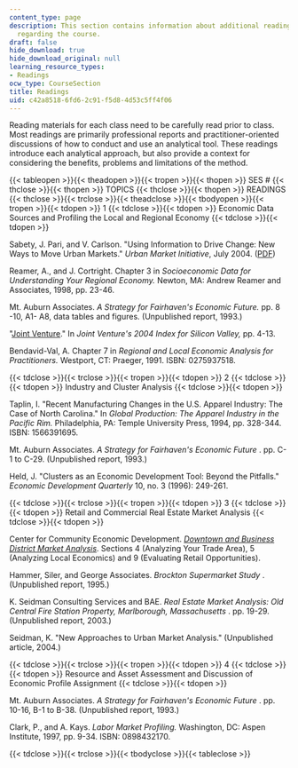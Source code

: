 ```yaml
---
content_type: page
description: This section contains information about additional reading materials
  regarding the course.
draft: false
hide_download: true
hide_download_original: null
learning_resource_types:
- Readings
ocw_type: CourseSection
title: Readings
uid: c42a8518-6fd6-2c91-f5d8-4d53c5ff4f06
---
```

Reading materials for each class need to be carefully read prior to class. Most readings are primarily professional reports and practitioner-oriented discussions of how to conduct and use an analytical tool. These readings introduce each analytical approach, but also provide a context for considering the benefits, problems and limitations of the method.

{{< tableopen >}}{{< theadopen >}}{{< tropen >}}{{< thopen >}}
SES #
{{< thclose >}}{{< thopen >}}
TOPICS
{{< thclose >}}{{< thopen >}}
READINGS
{{< thclose >}}{{< trclose >}}{{< theadclose >}}{{< tbodyopen >}}{{< tropen >}}{{< tdopen >}}
1
{{< tdclose >}}{{< tdopen >}}
Economic Data Sources and Profiling the Local and Regional Economy
{{< tdclose >}}{{< tdopen >}}

Sabety, J. Pari, and V. Carlson. "Using Information to Drive Change: New Ways to Move Urban Markets." *Urban Market Initiative*, July 2004. ([PDF](https://www.brookings.edu/research/using-information-to-drive-change-new-ways-of-moving-markets/))

Reamer, A., and J. Cortright. Chapter 3 in *Socioeconomic Data for Understanding Your Regional Economy.* Newton, MA: Andrew Reamer and Associates, 1998, pp. 23-46.

Mt. Auburn Associates. *A Strategy for Fairhaven's Economic Future.* pp. 8 -10, A1- A8, data tables and figures. (Unpublished report, 1993.)

"[Joint Venture](http://www.jointventure.org/index.php?option=com_content&view=article&id=293:the-2004-index-of-silicon-valley&catid=77:publications-archive&Itemid=348)." In *Joint Venture's 2004 Index for Silicon Valley,* pp. 4-13.

Bendavid-Val, A. Chapter 7 in *Regional and Local Economic Analysis for Practitioners.* Westport, CT: Praeger, 1991. ISBN: 0275937518.

{{< tdclose >}}{{< trclose >}}{{< tropen >}}{{< tdopen >}}
2
{{< tdclose >}}{{< tdopen >}}
Industry and Cluster Analysis
{{< tdclose >}}{{< tdopen >}}

Taplin, I. "Recent Manufacturing Changes in the U.S. Apparel Industry: The Case of North Carolina." In *Global Production: The Apparel Industry in the Pacific Rim.* Philadelphia, PA: Temple University Press, 1994, pp. 328-344. ISBN: 1566391695.

Mt. Auburn Associates. *A Strategy for Fairhaven's Economic Future* . pp. C-1 to C-29. (Unpublished report, 1993.)

Held, J. "Clusters as an Economic Development Tool: Beyond the Pitfalls." *Economic Development Quarterly* 10, no. 3 (1996): 249-261.

{{< tdclose >}}{{< trclose >}}{{< tropen >}}{{< tdopen >}}
3
{{< tdclose >}}{{< tdopen >}}
Retail and Commercial Real Estate Market Analysis
{{< tdclose >}}{{< tdopen >}}

Center for Community Economic Development. [*Downtown and Business District Market Analysis*](https://cced.ces.uwex.edu/downtown-and-business-district-economic-development/). Sections 4 (Analyzing Your Trade Area), 5 (Analyzing Local Economics) and 9 (Evaluating Retail Opportunities).

Hammer, Siler, and George Associates. *Brockton Supermarket Study* . (Unpublished report, 1995.)

K. Seidman Consulting Services and BAE. *Real Estate Market Analysis: Old Central Fire Station Property, Marlborough, Massachusetts* . pp. 19-29. (Unpublished report, 2003.)

Seidman, K. "New Approaches to Urban Market Analysis." (Unpublished article, 2004.)

{{< tdclose >}}{{< trclose >}}{{< tropen >}}{{< tdopen >}}
4
{{< tdclose >}}{{< tdopen >}}
Resource and Asset Assessment and Discussion of Economic Profile Assignment
{{< tdclose >}}{{< tdopen >}}

Mt. Auburn Associates. *A Strategy for Fairhaven's Economic Future* . pp. 10-16, B-1 to B-38. (Unpublished report, 1993.)

Clark, P., and A. Kays. *Labor Market Profiling.* Washington, DC: Aspen Institute, 1997, pp. 9-34. ISBN: 0898432170.

{{< tdclose >}}{{< trclose >}}{{< tbodyclose >}}{{< tableclose >}}